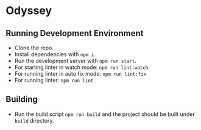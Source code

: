 # Odyssey

## Running Development Environment
* Clone the repo.
* Install dependencies with `npm i`.
* Run the development server with `npm run start`.
* For starting linter in watch mode: `npm run lint:watch`
* For running linter in auto fix mode: `npm run lint:fix`
* For running linter: `npm run lint`

## Building
* Run the build script `npm run build` and the project should be built under `build` directory.